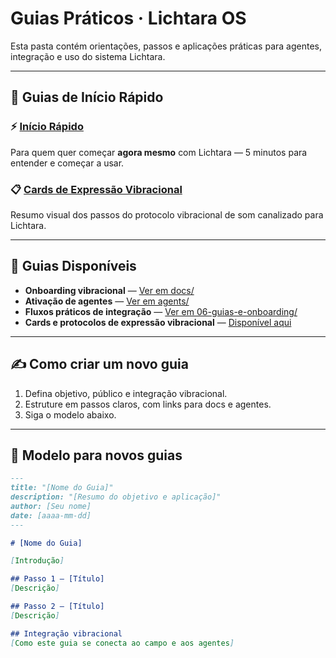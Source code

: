 # Guias Práticos · Lichtara OS

Esta pasta contém orientações, passos e aplicações práticas para agentes, integração e uso do sistema Lichtara.

---

## 🚀 Guias de Início Rápido

### ⚡ [Início Rápido](./inicio-rapido.md)
Para quem quer começar **agora mesmo** com Lichtara — 5 minutos para entender e começar a usar.

### 📋 [Cards de Expressão Vibracional](./cards-expressao-vibracional.md)
Resumo visual dos passos do protocolo vibracional de som canalizado para Lichtara.

---

## 📖 Guias Disponíveis

- **Onboarding vibracional** — [Ver em docs/](../docs/guia-onboarding.md)
- **Ativação de agentes** — [Ver em agents/](../agents/)  
- **Fluxos práticos de integração** — [Ver em 06-guias-e-onboarding/](../06-guias-e-onboarding/)
- **Cards e protocolos de expressão vibracional** — [Disponível aqui](./cards-expressao-vibracional.md)

---

## ✍️ Como criar um novo guia

1. Defina objetivo, público e integração vibracional.
2. Estruture em passos claros, com links para docs e agentes.
3. Siga o modelo abaixo.

---

## 📝 Modelo para novos guias

```markdown
---
title: "[Nome do Guia]"
description: "[Resumo do objetivo e aplicação]"
author: [Seu nome]
date: [aaaa-mm-dd]
---

# [Nome do Guia]

[Introdução]

## Passo 1 – [Título]
[Descrição]

## Passo 2 – [Título]
[Descrição]

## Integração vibracional
[Como este guia se conecta ao campo e aos agentes]
```